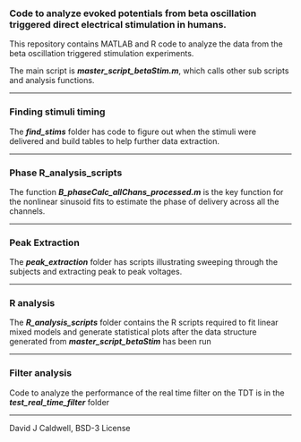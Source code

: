 ### Code to analyze evoked potentials from beta oscillation triggered direct electrical stimulation in humans.

This repository contains MATLAB and R code to analyze the data from the beta oscillation triggered stimulation experiments.

The main script is ***master_script_betaStim.m***, which calls other sub scripts and analysis functions.

---

### Finding stimuli timing

The ***find_stims*** folder has code to figure out when the stimuli were delivered and build tables to help further data extraction.

---

### Phase R_analysis_scripts

The function ***B_phaseCalc_allChans_processed.m*** is the key function for the nonlinear sinusoid fits to estimate the phase of delivery across all the channels.

---

### Peak Extraction

The ***peak_extraction*** folder has scripts illustrating sweeping through the subjects and extracting peak to peak voltages.


---

### R analysis

The ***R_analysis_scripts*** folder contains the R scripts required to fit linear mixed models and generate statistical plots after the data structure generated from ***master_script_betaStim*** has been run

---

### Filter analysis

Code to analyze the performance of the real time filter on the TDT is in the ***test_real_time_filter*** folder

---

David J Caldwell, BSD-3 License
